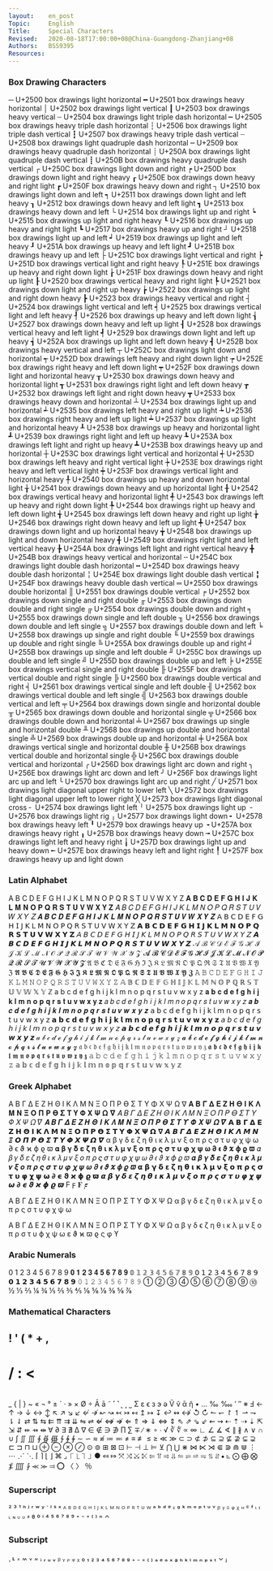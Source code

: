 ```yaml
---
layout:    en_post
Topic:     English
Title:     Special Characters
Revised:   2020-08-18T17:00:00+08@China-Guangdong-Zhanjiang+08
Authors:   BSS9395
Resources:
---
```


### Box Drawing Characters

─  U+2500  box drawings light horizontal
━  U+2501  box drawings heavy horizontal
│  U+2502  box drawings light vertical
┃  U+2503  box drawings heavy vertical
┄  U+2504  box drawings light triple dash horizontal
┅  U+2505  box drawings heavy triple dash horizontal
┆  U+2506  box drawings light triple dash vertical
┇  U+2507  box drawings heavy triple dash vertical
┈  U+2508  box drawings light quadruple dash horizontal
┉  U+2509  box drawings heavy quadruple dash horizontal
┊  U+250A  box drawings light quadruple dash vertical
┋  U+250B  box drawings heavy quadruple dash vertical
┌  U+250C  box drawings light down and right
┍  U+250D  box drawings down light and right heavy
┎  U+250E  box drawings down heavy and right light
┏  U+250F  box drawings heavy down and right
┐  U+2510  box drawings light down and left
┑  U+2511  box drawings down light and left heavy
┒  U+2512  box drawings down heavy and left light
┓  U+2513  box drawings heavy down and left
└  U+2514  box drawings light up and right
┕  U+2515  box drawings up light and right heavy
┖  U+2516  box drawings up heavy and right light
┗  U+2517  box drawings heavy up and right
┘  U+2518  box drawings light up and left
┙  U+2519  box drawings up light and left heavy
┚  U+251A  box drawings up heavy and left light
┛  U+251B  box drawings heavy up and left
├  U+251C  box drawings light vertical and right
┝  U+251D  box drawings vertical light and right heavy
┞  U+251E  box drawings up heavy and right down light
┟  U+251F  box drawings down heavy and right up light
┠  U+2520  box drawings vertical heavy and right light
┡  U+2521  box drawings down light and right up heavy
┢  U+2522  box drawings up light and right down heavy
┣  U+2523  box drawings heavy vertical and right
┤  U+2524  box drawings light vertical and left
┥  U+2525  box drawings vertical light and left heavy
┦  U+2526  box drawings up heavy and left down light
┧  U+2527  box drawings down heavy and left up light
┨  U+2528  box drawings vertical heavy and left light
┩  U+2529  box drawings down light and left up heavy
┪  U+252A  box drawings up light and left down heavy
┫  U+252B  box drawings heavy vertical and left
┬  U+252C  box drawings light down and horizontal
┭  U+252D  box drawings left heavy and right down light
┮  U+252E  box drawings right heavy and left down light
┯  U+252F  box drawings down light and horizontal heavy
┰  U+2530  box drawings down heavy and horizontal light
┱  U+2531  box drawings right light and left down heavy
┲  U+2532  box drawings left light and right down heavy
┳  U+2533  box drawings heavy down and horizontal
┴  U+2534  box drawings light up and horizontal
┵  U+2535  box drawings left heavy and right up light
┶  U+2536  box drawings right heavy and left up light
┷  U+2537  box drawings up light and horizontal heavy
┸  U+2538  box drawings up heavy and horizontal light
┹  U+2539  box drawings right light and left up heavy
┺  U+253A  box drawings left light and right up heavy
┻  U+253B  box drawings heavy up and horizontal
┼  U+253C  box drawings light vertical and horizontal
┽  U+253D  box drawings left heavy and right vertical light
┾  U+253E  box drawings right heavy and left vertical light
┿  U+253F  box drawings vertical light and horizontal heavy
╀  U+2540  box drawings up heavy and down horizontal light
╁  U+2541  box drawings down heavy and up horizontal light
╂  U+2542  box drawings vertical heavy and horizontal light
╃  U+2543  box drawings left up heavy and right down light
╄  U+2544  box drawings right up heavy and left down light
╅  U+2545  box drawings left down heavy and right up light
╆  U+2546  box drawings right down heavy and left up light
╇  U+2547  box drawings down light and up horizontal heavy
╈  U+2548  box drawings up light and down horizontal heavy
╉  U+2549  box drawings right light and left vertical heavy
╊  U+254A  box drawings left light and right vertical heavy
╋  U+254B  box drawings heavy vertical and horizontal
╌  U+254C  box drawings light double dash horizontal
╍  U+254D  box drawings heavy double dash horizontal
╎  U+254E  box drawings light double dash vertical
╏  U+254F  box drawings heavy double dash vertical
═  U+2550  box drawings double horizontal
║  U+2551  box drawings double vertical
╒  U+2552  box drawings down single and right double
╓  U+2553  box drawings down double and right single
╔  U+2554  box drawings double down and right
╕  U+2555  box drawings down single and left double
╖  U+2556  box drawings down double and left single
╗  U+2557  box drawings double down and left
╘  U+2558  box drawings up single and right double
╙  U+2559  box drawings up double and right single
╚  U+255A  box drawings double up and right
╛  U+255B  box drawings up single and left double
╜  U+255C  box drawings up double and left single
╝  U+255D  box drawings double up and left
╞  U+255E  box drawings vertical single and right double
╟  U+255F  box drawings vertical double and right single
╠  U+2560  box drawings double vertical and right
╡  U+2561  box drawings vertical single and left double
╢  U+2562  box drawings vertical double and left single
╣  U+2563  box drawings double vertical and left
╤  U+2564  box drawings down single and horizontal double
╥  U+2565  box drawings down double and horizontal single
╦  U+2566  box drawings double down and horizontal
╧  U+2567  box drawings up single and horizontal double
╨  U+2568  box drawings up double and horizontal single
╩  U+2569  box drawings double up and horizontal
╪  U+256A  box drawings vertical single and horizontal double
╫  U+256B  box drawings vertical double and horizontal single
╬  U+256C  box drawings double vertical and horizontal
╭  U+256D  box drawings light arc down and right
╮  U+256E  box drawings light arc down and left
╯  U+256F  box drawings light arc up and left
╰  U+2570  box drawings light arc up and right
╱  U+2571  box drawings light diagonal upper right to lower left
╲  U+2572  box drawings light diagonal upper left to lower right
╳  U+2573  box drawings light diagonal cross
╴  U+2574  box drawings light left
╵  U+2575  box drawings light up
╶  U+2576  box drawings light rig
╷  U+2577  box drawings light down
╸  U+2578  box drawings heavy left
╹  U+2579  box drawings heavy up
╺  U+257A  box drawings heavy right
╻  U+257B  box drawings heavy down
╼  U+257C  box drawings light left and heavy right
╽  U+257D  box drawings light up and heavy down
╾  U+257E  box drawings heavy left and light right
╿  U+257F  box drawings heavy up and light down

### Latin Alphabet

A B C D E F G H I J K L M N O P Q R S T U V W X Y Z
𝐀 𝐁 𝐂 𝐃 𝐄 𝐅 𝐆 𝐇 𝐈 𝐉 𝐊 𝐋 𝐌 𝐍 𝐎 𝐏 𝐐 𝐑 𝐒 𝐓 𝐔 𝐕 𝐖 𝐗 𝐘 𝐙
𝐴 𝐵 𝐶 𝐷 𝐸 𝐹 𝐺 𝐻 𝐼 𝐽 𝐾 𝐿 𝑀 𝑁 𝑂 𝑃 𝑄 𝑅 𝑆 𝑇 𝑈 𝑉 𝑊 𝑋 𝑌 𝑍
𝑨 𝑩 𝑪 𝑫 𝑬 𝑭 𝑮 𝑯 𝑰 𝑱 𝑲 𝑳 𝑴 𝑵 𝑶 𝑷 𝑸 𝑹 𝑺 𝑻 𝑼 𝑽 𝑾 𝑿 𝒀 𝒁
𝖠 𝖡 𝖢 𝖣 𝖤 𝖥 𝖦 𝖧 𝖨 𝖩 𝖪 𝖫 𝖬 𝖭 𝖮 𝖯 𝖰 𝖱 𝖲 𝖳 𝖴 𝖵 𝖶 𝖷 𝖸 𝖹
𝗔 𝗕 𝗖 𝗗 𝗘 𝗙 𝗚 𝗛 𝗜 𝗝 𝗞 𝗟 𝗠 𝗡 𝗢 𝗣 𝗤 𝗥 𝗦 𝗧 𝗨 𝗩 𝗪 𝗫 𝗬 𝗭
𝘈 𝘉 𝘊 𝘋 𝘌 𝘍 𝘎 𝘏 𝘐 𝘑 𝘒 𝘓 𝘔 𝘕 𝘖 𝘗 𝘘 𝘙 𝘚 𝘛 𝘜 𝘝 𝘞 𝘟 𝘠 𝘡
𝘼 𝘽 𝘾 𝘿 𝙀 𝙁 𝙂 𝙃 𝙄 𝙅 𝙆 𝙇 𝙈 𝙉 𝙊 𝙋 𝙌 𝙍 𝙎 𝙏 𝙐 𝙑 𝙒 𝙓 𝙔 𝙕
𝒜 ℬ 𝒞 𝒟 ℰ ℱ 𝒢 ℋ ℐ 𝒥 𝒦 ℒ ℳ 𝒩 𝒪 𝒫 𝒬 ℛ 𝒮 𝒯 𝒰 𝒱 𝒲 𝒳 𝒴 𝒵
𝓐 𝓑 𝓒 𝓓 𝓔 𝓕 𝓖 𝓗 𝓘 𝓙 𝓚 𝓛 𝓜 𝓝 𝓞 𝓟 𝓠 𝓡 𝓢 𝓣 𝓤 𝓥 𝓦 𝓧 𝓨 𝓩
𝔄 𝔅 ℭ 𝔇 𝔈 𝔉 𝔊 ℌ ℑ 𝔍 𝔎 𝔏 𝔐 𝔑 𝔒 𝔓 𝔔 ℜ 𝔖 𝔗 𝔘 𝔙 𝔚 𝔛 𝔜 ℨ
𝕬 𝕭 𝕮 𝕯 𝕰 𝕱 𝕲 𝕳 𝕴 𝕵 𝕶 𝕷 𝕸 𝕹 𝕺 𝕻 𝕼 𝕽 𝕾 𝕿 𝖀 𝖁 𝖂 𝖃 𝖄 𝖅
𝙰 𝙱 𝙲 𝙳 𝙴 𝙵 𝙶 𝙷 𝙸 𝙹 𝙺 𝙻 𝙼 𝙽 𝙾 𝙿 𝚀 𝚁 𝚂 𝚃 𝚄 𝚅 𝚆 𝚇 𝚈 𝚉
𝔸 𝔹 ℂ 𝔻 𝔼 𝔽 𝔾 ℍ 𝕀 𝕁 𝕂 𝕃 𝕄 ℕ 𝕆 ℙ ℚ ℝ 𝕊 𝕋 𝕌 𝕍 𝕎 𝕏 𝕐 ℤ
a b c d e f g h i j k l m n o p q r s t u v w x y z
𝐚 𝐛 𝐜 𝐝 𝐞 𝐟 𝐠 𝐡 𝐢 𝐣 𝐤 𝐥 𝐦 𝐧 𝐨 𝐩 𝐪 𝐫 𝐬 𝐭 𝐮 𝐯 𝐰 𝐱 𝐲 𝐳
𝑎 𝑏 𝑐 𝑑 𝑒 𝑓 𝑔 ℎ 𝑖 𝑗 𝑘 𝑙 𝑚 𝑛 𝑜 𝑝 𝑞 𝑟 𝑠 𝑡 𝑢 𝑣 𝑤 𝑥 𝑦 𝑧
𝒂 𝒃 𝒄 𝒅 𝒆 𝒇 𝒈 𝒉 𝒊 𝒋 𝒌 𝒍 𝒎 𝒏 𝒐 𝒑 𝒒 𝒓 𝒔 𝒕 𝒖 𝒗 𝒘 𝒙 𝒚 𝒛
𝖺 𝖻 𝖼 𝖽 𝖾 𝖿 𝗀 𝗁 𝗂 𝗃 𝗄 𝗅 𝗆 𝗇 𝗈 𝗉 𝗊 𝗋 𝗌 𝗍 𝗎 𝗏 𝗐 𝗑 𝗒 𝗓
𝗮 𝗯 𝗰 𝗱 𝗲 𝗳 𝗴 𝗵 𝗶 𝗷 𝗸 𝗹 𝗺 𝗻 𝗼 𝗽 𝗾 𝗿 𝘀 𝘁 𝘂 𝘃 𝘄 𝘅 𝘆 𝘇
𝘢 𝘣 𝘤 𝘥 𝘦 𝘧 𝘨 𝘩 𝘪 𝘫 𝘬 𝘭 𝘮 𝘯 𝘰 𝘱 𝘲 𝘳 𝘴 𝘵 𝘶 𝘷 𝘸 𝘹 𝘺 𝘻
𝙖 𝙗 𝙘 𝙙 𝙚 𝙛 𝙜 𝙝 𝙞 𝙟 𝙠 𝙡 𝙢 𝙣 𝙤 𝙥 𝙦 𝙧 𝙨 𝙩 𝙪 𝙫 𝙬 𝙭 𝙮 𝙯
𝒶 𝒷 𝒸 𝒹 ℯ 𝒻 ℊ 𝒽 𝒾 𝒿 𝓀 𝓁 𝓂 𝓃 ℴ 𝓅 𝓆 𝓇 𝓈 𝓉 𝓊 𝓋 𝓌 𝓍 𝓎 𝓏
𝓪 𝓫 𝓬 𝓭 𝓮 𝓯 𝓰 𝓱 𝓲 𝓳 𝓴 𝓵 𝓶 𝓷 𝓸 𝓹 𝓺 𝓻 𝓼 𝓽 𝓾 𝓿 𝔀 𝔁 𝔂 𝔃
𝔞 𝔟 𝔠 𝔡 𝔢 𝔣 𝔤 𝔥 𝔦 𝔧 𝔨 𝔩 𝔪 𝔫 𝔬 𝔭 𝔮 𝔯 𝔰 𝔱 𝔲 𝔳 𝔴 𝔵 𝔶 𝔷
𝖆 𝖇 𝖈 𝖉 𝖊 𝖋 𝖌 𝖍 𝖎 𝖏 𝖐 𝖑 𝖒 𝖓 𝖔 𝖕 𝖖 𝖗 𝖘 𝖙 𝖚 𝖛 𝖜 𝖝 𝖞 𝖟
𝚊 𝚋 𝚌 𝚍 𝚎 𝚏 𝚐 𝚑 𝚒 𝚓 𝚔 𝚕 𝚖 𝚗 𝚘 𝚙 𝚚 𝚛 𝚜 𝚝 𝚞 𝚟 𝚠 𝚡 𝚢 𝚣
𝕒 𝕓 𝕔 𝕕 𝕖 𝕗 𝕘 𝕙 𝕚 𝕛 𝕜 𝕝 𝕞 𝕟 𝕠 𝕡 𝕢 𝕣 𝕤 𝕥 𝕦 𝕧 𝕨 𝕩 𝕪 𝕫

### Greek Alphabet

Α Β Γ Δ Ε Ζ Η Θ Ι Κ Λ Μ Ν Ξ Ο Π Ρ ϴ Σ Τ Υ Φ Χ Ψ Ω ∇
𝚨 𝚩 𝚪 𝚫 𝚬 𝚭 𝚮 𝚯 𝚰 𝚱 𝚲 𝚳 𝚴 𝚵 𝚶 𝚷 𝚸 𝚹 𝚺 𝚻 𝚼 𝚽 𝚾 𝚿 𝛀 𝛁
𝛢 𝛣 𝛤 𝛥 𝛦 𝛧 𝛨 𝛩 𝛪 𝛫 𝛬 𝛭 𝛮 𝛯 𝛰 𝛱 𝛲 𝛳 𝛴 𝛵 𝛶 𝛷 𝛸 𝛹 𝛺 𝛻
𝜜 𝜝 𝜞 𝜟 𝜠 𝜡 𝜢 𝜣 𝜤 𝜥 𝜦 𝜧 𝜨 𝜩 𝜪 𝜫 𝜬 𝜭 𝜮 𝜯 𝜰 𝜱 𝜲 𝜳 𝜴 𝜵
𝝖 𝝗 𝝘 𝝙 𝝚 𝝛 𝝜 𝝝 𝝞 𝝟 𝝠 𝝡 𝝢 𝝣 𝝤 𝝥 𝝦 𝝧 𝝨 𝝩 𝝪 𝝫 𝝬 𝝭 𝝮 𝝯
𝞐 𝞑 𝞒 𝞓 𝞔 𝞕 𝞖 𝞗 𝞘 𝞙 𝞚 𝞛 𝞜 𝞝 𝞞 𝞟 𝞠 𝞡 𝞢 𝞣 𝞤 𝞥 𝞦 𝞧 𝞨 𝞩
α β γ δ ε ζ η θ ι κ λ μ ν ξ ο π ρ ς σ τ υ φ χ ψ ω ∂ ϵ ϑ ϰ ϕ ϱ ϖ
𝛂 𝛃 𝛄 𝛅 𝛆 𝛇 𝛈 𝛉 𝛊 𝛋 𝛌 𝛍 𝛎 𝛏 𝛐 𝛑 𝛒 𝛓 𝛔 𝛕 𝛖 𝛗 𝛘 𝛙 𝛚 𝛛 𝛜 𝛝 𝛞 𝛟 𝛠 𝛡
𝛼 𝛽 𝛾 𝛿 𝜀 𝜁 𝜂 𝜃 𝜄 𝜅 𝜆 𝜇 𝜈 𝜉 𝜊 𝜋 𝜌 𝜍 𝜎 𝜏 𝜐 𝜑 𝜒 𝜓 𝜔 𝜕 𝜖 𝜗 𝜘 𝜙 𝜚 𝜛
𝜶 𝜷 𝜸 𝜹 𝜺 𝜻 𝜼 𝜽 𝜾 𝜿 𝝀 𝝁 𝝂 𝝃 𝝄 𝝅 𝝆 𝝇 𝝈 𝝉 𝝊 𝝋 𝝌 𝝍 𝝎 𝝏 𝝐 𝝑 𝝒 𝝓 𝝔 𝝕
𝝰 𝝱 𝝲 𝝳 𝝴 𝝵 𝝶 𝝷 𝝸 𝝹 𝝺 𝝻 𝝼 𝝽 𝝾 𝝿 𝞀 𝞁 𝞂 𝞃 𝞄 𝞅 𝞆 𝞇 𝞈 𝞉 𝞊 𝞋 𝞌 𝞍 𝞎 𝞏
𝞪 𝞫 𝞬 𝞭 𝞮 𝞯 𝞰 𝞱 𝞲 𝞳 𝞴 𝞵 𝞶 𝞷 𝞸 𝞹 𝞺 𝞻 𝞼 𝞽 𝞾 𝞿 𝟀 𝟁 𝟂 𝟃 𝟄 𝟅 𝟆 𝟇 𝟈 𝟉
Ϝ ϝ
𝟊 𝟋



Α Β Γ Δ Ε Ζ Η Θ Ι Κ Λ Μ Ν Ξ Ο Π Ρ   Σ Τ Υ Φ Χ Ψ Ω
α β γ δ ε ζ η θ ι κ λ μ ν ξ ο π ρ ς σ τ υ φ χ ψ ω

Α Β Γ Δ Ε Ζ Η Θ Ι Κ Λ Μ Ν Ξ Ο Π Ρ Σ Τ Υ Φ Χ Ψ Ω
α β γ δ ϵ ζ η θ ι κ λ μ ν ξ ο π ρ σ τ υ ϕ χ ψ ω
ε ϑ ϰ ϖ ϱ ς φ ϒ

### Arabic Numerals

0 1 2 3 4 5 6 7 8 9
𝟎 𝟏 𝟐 𝟑 𝟒 𝟓 𝟔 𝟕 𝟖 𝟗
𝟘 𝟙 𝟚 𝟛 𝟜 𝟝 𝟞 𝟟 𝟠 𝟡
𝟢 𝟣 𝟤 𝟥 𝟦 𝟧 𝟨 𝟩 𝟪 𝟫
𝟬 𝟭 𝟮 𝟯 𝟰 𝟱 𝟲 𝟳 𝟴 𝟵
𝟶 𝟷 𝟸 𝟹 𝟺 𝟻 𝟼 𝟽 𝟾 𝟿
① ② ③ ④ ⑤ ⑥ ⑦ ⑧ ⑨ ⑩
½ ⅓ ⅔ ¼ ¾ ⅕ ⅖ ⅗ ⅘ ⅙ ⅚ ⅛ ⅜ ⅝ ⅞

### Mathematical Characters

!
'
(
*
+
,
-
/
:
<
=
>
\
_
{
|
}
~
«
¬
°
±
´
·
»
×
Ø
÷
Ā
ā
˜
˹
˺
˻
˼
˽
Σ
ε
ϵ
з
э
ә
Ṽ
ṽ
ᾱ
ῆ
•
…
‰
‱
′
″
※
Ⅎ
←
↑
→
↓
↔
↕
↖
↗
↘
↙
↚
↛
↜
↝
↢
↣
↤
↥
↦
↧
↩
↭
↮
↺
↻
↼
↽
↾
↿
⇀
⇁
⇂
⇃
⇄
⇅
⇆
⇇
⇈
⇉
⇊
⇋
⇌
⇍
⇎
⇏
⇐
⇑
⇒
⇓
⇔
⇕
⇖
⇗
⇘
⇙
⇜
⇝
⇠
⇡
⇢
⇣
⇱
⇲
⇵
⇷
⇸
⇹
∀
∂
∃
∄
∆
∇
∈
∉
∋
∌
∏
∑
∓
∕
∗
∘
∙
√
∛
∜
∝
∞
∟
∠
∡
∢
∥
∦
∧
∨
∩
∪
∫
∬
∭
∮
∯
∰
∱
∲
∳
∼
∽
≈
≉
≔
≕
≠
≡
≢
≤
≥
≪
≫
⊂
⊃
⊄
⊅
⊆
⊇
⊈
⊉
⊊
⊋
⊏
⊐
⊓
⊔
⊕
⊖
⊗
⊘
⊙
⊚
⊞
⊠
⊡
⊢
⊣
⊥
⊨
⊻
⋂
⋃
⋇
⋈
⋉
⋊
⋐
⋑
⋒
⋓
⋮
⋯
⋰
⋱
⌈
⌉
⌊
⌋
⌘
⌟
⎾
⎿
⏋
⏌
●
⤆
⤇
⤧
⤨
⤩
⤪
⥢
⥣
⥤
⥥
⥪
⥫
⥬
⥭
⥮
⥯
⦁
⦜
⨀
⨁
⨂
⨋
⨌
⨑
⪻
⪼
⫤
⭕
〈
〉
％

### Superscript

²
³
¹
ʰ
ʲ
ʳ
ʷ
ʸ
˙
ˡ
ˢ
ˣ
ᴬ
ᴮ
ᴰ
ᴱ
ᴳ
ᴴ
ᴵ
ᴶ
ᴷ
ᴸ
ᴹ
ᴺ
ᴼ
ᴾ
ᴿ
ᵀ
ᵁ
ᵂ
ᵃ
ᵇ
ᵈ
ᵉ
ᵋ
ᵍ
ᵏ
ᵐ
ᵒ
ᵖ
ᵗ
ᵘ
ᵛ
ᵝ
ᵞ
ᵟ
ᵠ
ᵡ
ᵸ
ᶜ
ᶠ
ᶥ
ᶦ
ᶫ
ᶰ
ᶸ
ᶹ
ᶻ
ᶿ
⁰
ⁱ
⁴
⁵
⁶
⁷
⁸
⁹
⁺
⁻
⁼
⁽
⁾
ⁿ
⌃

### Subscript

¸
˪
᙮
៳
៴
៷
ᵢ
ᵣ
ᵤ
ᵥ
ᵦ
ᵧ
ᵨ
ᵩ
ᵪ
₀
₁
₂
₃
₄
₅
₆
₇
₈
₉
₊
₋
₌
₍
₎
ₐ
ₑ
ₒ
ₓ
ₔ
ₕ
ₖ
ₗ
ₘ
ₙ
ₚ
ₛ
ₜ
⌄
ⱼ
